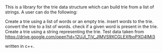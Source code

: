 This is a library for the trie data structure which can build trie from a list of strings. A user can do the following:

Create a trie using a list of words or an empty trie.
insert words to the trie.
convert the trie to a list of words.
check if a given word is present in the trie.
Create a trie using a string representing the trie.
Test data taken from  https://drive.google.com/open?id=12UJl_TjV_JlMVS9XCGLEXfboPXO4lMi3

written in c++.
